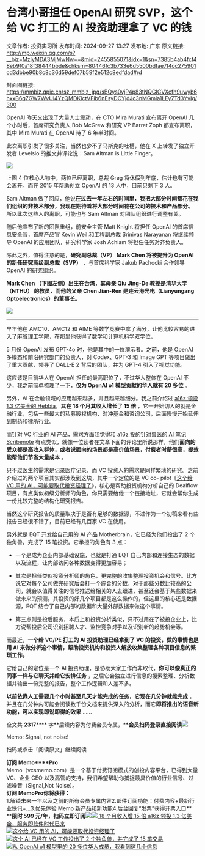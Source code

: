 # 台湾小哥担任 OpenAI 研究 SVP，这个给 VC 打工的 AI 投资助理拿了 VC 的钱

文章作者: 投资实习所
发布时间: 2024-09-27 13:27
发布地: 广东
原文链接: http://mp.weixin.qq.com/s?__biz=MzIyMDA3MjMwNw==&mid=2455855071&idx=1&sn=7385b4ab4fcf48eb9f0a18f38444bbde&chksm=80446fc3b733e6d5500bdfae7f4cc275901cd3dbbe90b8c8c36d59def07b59f2e512c8edfdad#rd

封面图链接: https://mmbiz.qpic.cn/sz_mmbiz_jpg/sBQys0vjP4p83tNQGICVXcfh9uwyb6hxxB6q7GW7WvUl4YzQMDKictVFib6nEsyDCYjdJc3nMGmia1LEy7Td3YvIg/300

OpenAI 昨天又出现了大量人士震动，在 CTO Mira Murati 宣布离开 OpenAI 几个小时后，首席研究负责人 Bob McGrew 和研究
VP Barret Zoph 都宣布离职，其中 Mira Murati 在 OpenAI 待了 6 年半时间。

此次离职引发了很多关注，当然也少不了马斯克的吐槽，他在 X 上转发了独立开发者 Levelsio 的推文并评论说：Sam Altman is Little
Finger。

![](https://mmbiz.qpic.cn/sz_mmbiz_png/sBQys0vjP4p83tNQGICVXcfh9uwyb6hxxApq5CzxDMEshHUXjdeTFfcdQNoiaKLn60qgjhpKEuNH2HOfy2yXhOw/640?wx_fmt=png&from=appmsg)

上图 4 位核心人物中，两位已经离职，总裁 Greg 将休假到年底，估计也有可能会离开。而在 2015 年帮助创立 OpenAI 的 13 人中，目前只剩下
3 人。

Sam Altman
做了回应，他说**在过去一年左右的时间里，我把大部分时间都花在我们组织的非技术部分，我现在期待着将大部分时间花在公司的技术和产品部分。**
所以此次这些人的离职，可能也与 Sam Altman 对团队组织进行调整有关。

随后他宣布了新的团队重组，前安全主管 Matt Knight 将担任 OpenAI 的首席信息安全官，首席产品官 Kevin Weil 和工程副总裁
Srinivas Narayanan 将继续领导 OpenAI 的应用团队，研究科学家 Josh Achiam 将担任任务对齐负责人。

除此之外，值得注意的是，**研究副总裁（VP） Mark Chen 将被提升为 OpenAI 的新任研究高级副总裁（SVP）** ，与首席科学家 Jakub
Pachocki 合作领导 OpenAI 的研究组织。

**Mark Chen （下图左侧）出生在台湾，其母亲 Qiu Jing-De 教授是清华大学 （NTHU） 的教员，而他的父亲 Chen Jian-Ren
是连云港光电（Lianyungang Optoelectronics）的董事长。**

![](https://mmbiz.qpic.cn/sz_mmbiz_jpg/sBQys0vjP4p83tNQGICVXcfh9uwyb6hxzvwxYDjNR3R2N4wKI6nrbnr8U8VoK70ia0KB2VEAfVDf7PzLxx725tw/640?wx_fmt=jpeg&from=appmsg)

****

早年他在 AMC10、AMC12 和 AIME 等数学竞赛中拿了满分，让他比较容易的进入了麻省理工学院，在那里他获得了数学和计算机科学双学位，

5 月份 OpenAI 发布 GPT-4o 时，他是其中的一位演示者。之前，他是 OpenAI 多模态和前沿研究部门的负责人，对 Codex、GPT-3 和
Image GPT 等项目做出了重大贡献，领导了 DALL-E 2 背后的团队，并为 GPT-4 引入了视觉功能。

这应该是目前华人在 OpenAI 担任的最高职位了，不过华人整体在 OpenAI
不少，我之前[简单梳理了一下](http://mp.weixin.qq.com/s?__biz=MzIyMDA3MjMwNw==&mid=2455854979&idx=1&sn=951ba2684682ecc6972df97f3497f116&chksm=80446f9fb733e68983a424bcf0b098a982560f24173a64aad36dc68ab974aef06b4b69017355&scene=21#wechat_redirect)，**仅为
OpenAI o1 模型贡献的华人就有 20 多位** 。

另外，AI 在金融领域的应用越来越多，并且越来越细分。我之前介绍过 [a16z 领投 1.3 亿美金的
Hebbia](http://mp.weixin.qq.com/s?__biz=MzIyMDA3MjMwNw==&mid=2455854375&idx=1&sn=4df729b79fe1bff2565596ba6632eb37&chksm=80446d3bb733e42d750339b0d9815a7fcb63bee67dd77c9510316d5f4464e5daa249a1ca526d&scene=21#wechat_redirect)，其**在
18 个月其收入增长了 15 倍** ，它一开始切入的就是金融行业，包括一些最大的私募股权机构、对冲基金和咨询公司，后面慢慢开始延伸到制药和律所行业。

而针对 VC 行业的 AI 产品，需求方面我觉得和 [a16z 投的针对兽医的 AI 笔记
Scribenote](http://mp.weixin.qq.com/s?__biz=MzIyMDA3MjMwNw==&mid=2455855041&idx=1&sn=09c7fa2667ae5232024587daafabc931&chksm=80446fddb733e6cbff703c9d3a6502d32f3bc38dcd01fc27748ea0c635dfef56c0371afc5bea&scene=21#wechat_redirect)
有点类似，就像一位读者在文章下面的评论里所说那样，他们**面向的受众都是高收入群体，或者说面向的场景都是高价值场景，付费者时薪很高，提效能帮他们节省大量成本**
。

只不过医生的需求是记录医疗记录，而 VC 投资人的需求是同样繁琐的研究。之前介绍过的两个项目其实都涉及到这块，其中一个定位的是 VC co-
pilot《[这个给 VC 用的
AI，可能要取代投资经理了](http://mp.weixin.qq.com/s?__biz=MzIyMDA3MjMwNw==&mid=2455853839&idx=1&sn=52c59fb52a5ccb31f7d5807935ecd420&chksm=80446b13b733e20565aa11b3088865ec0e8fdee69a74e69ec021f229612bbf07651f237d74d8&scene=21#wechat_redirect)》，核心是帮助投资机构分析自己的
Dealflow 项目，有点类似初级分析师的角色，你只需要给他一个链接地址，它就会帮你生成一份比较完整的结构化研究报告。

当然这个研究报告的质量取决于是否有足够的数据源，不过作为一个初稿来看有些报告已经很不错了，目前已经有几百家 VC 在使用。

另外就是 EQT 开发给自己用的 AI 产品 Motherbrain，它已经为他们投出了 2 个独角兽，完成了 15 笔投资。它承担的角色有 3 点：

  * 一个是成为企业内部基础设施，也就是打通 EQT 自己内部和连接生态的数据以及流程，让内部访问各种数据变得更加容易；

  * 其次是担任类似投资分析师的角色，更完整的收集整理投资机会和信号。比方说它对每个公司做完研究后会打一个综合的分数，对于那些分数比较高的公司，就会以值得关注的信号推送给相关的人去跟进，甚至还会基于某些数据来做未来的预测。其投资的好几个项目都是这么操作的，但这里的核心还是数据源，EQT 结合了自己内部的数据和大量外部数据来做这个事情。

  * 第三点则是投后服务，本质上和投资分析类似，只不过用在了被投企业上，比方说帮投后公司识别招聘人才、监控竞争对手以及识别新的趋势机会等。

而最近，**一个给 VC/PE 打工的 AI 投资助理已经拿到了 VC 的投资，做的事情也是用 AI
来做分析这个事情，帮助投资机构和投资人解放收集整理各种项目信息的繁琐工作。**

它给自己的定位是一个 AI 投资助理，是协助大家工作而非取代，**你可以像真正的同事一样与它聊天并给它安排任务**
，之后它会独立进行信息的搜索整理、分析数据并输出一份完整的报告，整个工作逻辑和人差不多。

**以前依靠人工需要几个小时甚至几天才能完成的任务，它现在几分钟就能完成**
，并且在几分钟内可能会阅读数千份文档来提供深入的分析，而它**即将推出的语音新功能，可以实现即说即得的效果** ……

全文共 **2317******
字**后续内容为付费会员专属，****会员扫码登录直接阅读**![](https://mmbiz.qpic.cn/sz_mmbiz_png/sBQys0vjP4p83tNQGICVXcfh9uwyb6hxDwBRicCNvJVV5wsUsTVrPpelWcic6MaULVeZokKqZm9ib8VceibXCSYS8Q/640?wx_fmt=png&from=appmsg)  

Memo: Signal, not noise!

扫码或点击「阅读原文」继续阅读

**订阅 Memo****Pro**  
Memo（vcsmemo.com）是一个基于付费订阅模式的创投内容平台，已得到大量 VC、企业 CEO
以及高管的支持，我们希望帮助你捕捉最具价值的行业信号、过滤噪音（Signal,Not Noise）。  
**订阅 Memo****Pro****你将获得：**  
1.解锁未来一年以及之前的所有会员专属内容2.邮件订阅功能：付费内容+最新行业快讯+...3.优先体验 Memo
新产品和新功能4.后台回复“发票”获得开票入口**  
****限时 599
元/年，扫码立即订阅**![](https://mmbiz.qpic.cn/mmbiz_png/mrJibAziaMQhQGoNHniac6wGOyRe172dlS0HCYicyjiaCTtly2pULIz6YPNsXeRjoQFSuDYezsia4ibhbAc1X3GKtVRyw/640?wx_fmt=png&wxfrom=5&wx_lazy=1&wx_co=1)[![](https://mmbiz.qpic.cn/sz_mmbiz_jpg/sBQys0vjP4po2AcMc0XqHiaZia9KNGelIoJmbSzEJMf8A5BH88rPYHtOBQWb1FgicgJHnQVBpXO3xPStuoVPwcmEA/640?wx_fmt=jpeg)
18 个月收入增 15 倍 a16z 领投 1.3
亿美金，服务即软件时代已来](https://mp.weixin.qq.com/s?__biz=MzIyMDA3MjMwNw==&mid=2455854375&idx=1&sn=4df729b79fe1bff2565596ba6632eb37&chksm=80446d3bb733e42d750339b0d9815a7fcb63bee67dd77c9510316d5f4464e5daa249a1ca526d&scene=21#wechat_redirect)  
[![](https://mmbiz.qpic.cn/sz_mmbiz_jpg/sBQys0vjP4rf3dePcibU9q5Dcmic32M3q241KO1I86vlibA5cwO8V5TQGjLDPIiamtiaQr2sWdV430Qib5XmJPNDj3oA/640?wx_fmt=jpeg)这个给
VC 用的
AI，可能要取代投资经理了](https://mp.weixin.qq.com/s?__biz=MzIyMDA3MjMwNw==&mid=2455853839&idx=1&sn=52c59fb52a5ccb31f7d5807935ecd420&chksm=80446b13b733e20565aa11b3088865ec0e8fdee69a74e69ec021f229612bbf07651f237d74d8&scene=21#wechat_redirect)  
[![](https://mmbiz.qpic.cn/sz_mmbiz_jpg/sBQys0vjP4qpMsTDSQIoLfTZTbPNZsIErbrG5tXYgkblELY9G1jUhRs2OC7HmKKlxWiczSDS2gE3gYibibwTw1tyA/640?wx_fmt=jpeg)这个
AI 已经在 VC 工作投出了 2 个独角兽，并完成了 15
笔交易](https://mp.weixin.qq.com/s?__biz=MzIyMDA3MjMwNw==&mid=2455852799&idx=1&sn=f66efc066631478e33b95a3087441891&chksm=804466e3b733eff5eaddd4af685474c67528a9922027a013b6db36929b85c84d6c7a967567b4&scene=21#wechat_redirect)  
[![](https://mmbiz.qpic.cn/sz_mmbiz_jpg/sBQys0vjP4r0gOtYqdBP3uj4T5ygdjaF4QPWHklyV0jyMahqPDiadBulbX2GoicuuOucKHiaiciaCefH6q8FlyicVdIw/640?wx_fmt=jpeg)从
OpenAI o1 模型里的 20
多位华人成员，我看到这几个信息](https://mp.weixin.qq.com/s?__biz=MzIyMDA3MjMwNw==&mid=2455854979&idx=1&sn=951ba2684682ecc6972df97f3497f116&chksm=80446f9fb733e68983a424bcf0b098a982560f24173a64aad36dc68ab974aef06b4b69017355&scene=21#wechat_redirect)

  

